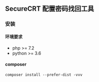 ## SecureCRT 配置密码找回工具

### 安装

#### 环境要求

- php >= 7.2
- python >= 3.6

#### composer
`
composer install --prefer-dist -vvv
`